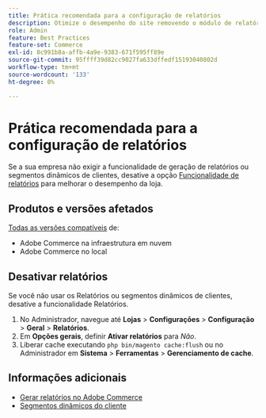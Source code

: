 ```yaml
---
title: Prática recomendada para a configuração de relatórios
description: Otimize o desempenho do site removendo o módulo de relatórios se não estiver sendo usado.
role: Admin
feature: Best Practices
feature-set: Commerce
exl-id: 8c991b8a-affb-4a9e-9383-671f595ff89e
source-git-commit: 95ffff39d82cc9027fa633dffedf15193040802d
workflow-type: tm+mt
source-wordcount: '133'
ht-degree: 0%

---
```


# Prática recomendada para a configuração de relatórios

Se a sua empresa não exigir a funcionalidade de geração de relatórios ou segmentos dinâmicos de clientes, desative a opção [Funcionalidade de relatórios](https://docs.magento.com/user-guide/configuration/general/reports.html) para melhorar o desempenho da loja.

## Produtos e versões afetados

[Todas as versões compatíveis](../../../release/versions.md) de:

- Adobe Commerce na infraestrutura em nuvem
- Adobe Commerce no local

## Desativar relatórios

Se você não usar os Relatórios ou segmentos dinâmicos de clientes, desative a funcionalidade Relatórios.

1. No Administrador, navegue até **Lojas** > **Configurações** > **Configuração** > **Geral** > **Relatórios**.
1. Em **Opções gerais**, definir **Ativar relatórios** para *Não*.
1. Liberar cache executando `php bin/magento cache:flush` ou no Administrador em **Sistema** > **Ferramentas** > **Gerenciamento de cache**.

## Informações adicionais

- [Gerar relatórios no Adobe Commerce](https://docs.magento.com/user-guide/reports.html)
- [Segmentos dinâmicos do cliente](https://docs.magento.com/user-guide/marketing/customer-segments.html)
